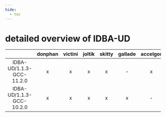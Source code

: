 ```yaml
---
hide:
  - toc
---
```


detailed overview of IDBA-UD
============================

| |donphan|victini|joltik|skitty|gallade|accelgor|swalot|doduo|
| :---: | :---: | :---: | :---: | :---: | :---: | :---: | :---: | :---: |
|IDBA-UD/1.1.3-GCC-11.2.0|x|x|x|x|-|x|x|x|
|IDBA-UD/1.1.3-GCC-10.2.0|x|x|x|x|x|-|x|x|
